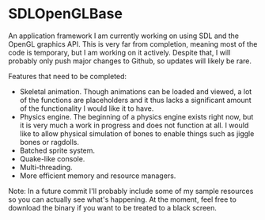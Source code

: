 # SDLOpenGLBase
An application framework I am currently working on using SDL and the OpenGL graphics API. This is very far from completion, meaning most of the code is temporary, but I am working on it actively. Despite that, I will probably only push major changes to Github, so updates will likely be rare.

Features that need to be completed:

* Skeletal animation. Though animations can be loaded and viewed, a lot of the functions are placeholders and it thus lacks a significant amount of the functionality I would like it to have.
* Physics engine. The beginning of a physics engine exists right now, but it is very much a work in progress and does not function at all. I would like to allow physical simulation of bones to enable things such as jiggle bones or ragdolls.
* Batched sprite system.
* Quake-like console.
* Multi-threading.
* More efficient memory and resource managers.

Note: In a future commit I'll probably include some of my sample resources so you can actually see what's happening. At the moment, feel free to download the binary if you want to be treated to a black screen.